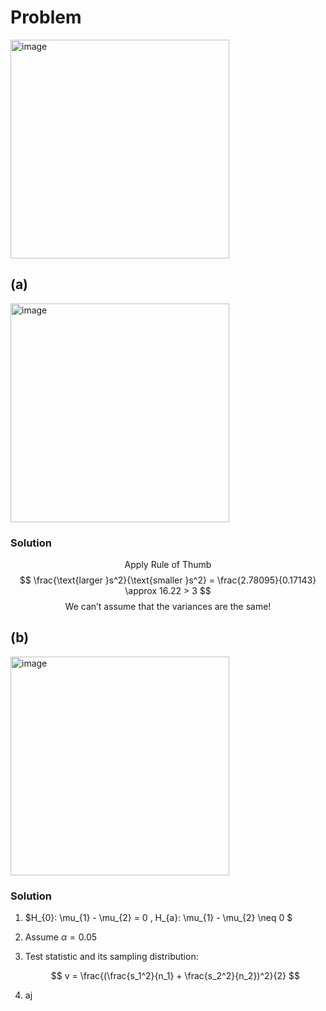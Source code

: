 # Problem
<img width="350" alt="image" src="https://github.com/user-attachments/assets/2cda32d6-f94c-45c2-906b-3cf3bd3aed0f" />

## (a)
<img width="350" alt="image" src="https://github.com/user-attachments/assets/5afaede8-3f6c-484c-a499-0017473fb681" />

### Solution

$$ \text{Apply Rule of Thumb} $$
$$ \frac{\text{larger }s^2}{\text{smaller }s^2} = \frac{2.78095}{0.17143} \approx 16.22 > 3 $$
$$ \text{We can't assume that the variances are the same!} $$


## (b)
<img width="350" alt="image" src="https://github.com/user-attachments/assets/3e7e16b3-65ba-4c6e-9e3b-dd803cb6e3ff" />

### Solution

1. $H_{0}: \mu_{1} - \mu_{2} = 0 , H_{a}: \mu_{1} - \mu_{2} \neq 0 $
2. Assume $\alpha = 0.05$
3. Test statistic and its sampling distribution:

   $$
   v = \frac{(\frac{s_1^2}{n_1} + \frac{s_2^2}{n_2})^2}{2}
   $$
   
4. aj
